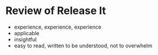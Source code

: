 # Review of Release It

 - experience, experience, experience
 - applicable
 - insightful
 - easy to read, written to be understood, not to overwhelm